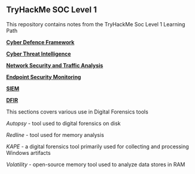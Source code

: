 ## TryHackMe SOC Level 1

This repository contains notes from the TryHackMe Soc Level 1 Learning Path

<u>**Cyber Defence Framework**</u>

<u>**Cyber Threat Intelligence**</u>

<u>**Network Security and Traffic Analysis**</u>

<u>**Endpoint Security Monitoring**</u>

<u>**SIEM**</u>

<u>**DFIR**</u>

This sections covers various use in Digital Forensics tools

*Autopsy* - tool used to digital forensics on disk

*Redline* - tool used for memory analysis

*KAPE* - a digital forensics tool primarily used for collecting and processing Windows artifacts

*Volatility* - open-source memory tool used to analyze data stores in RAM




